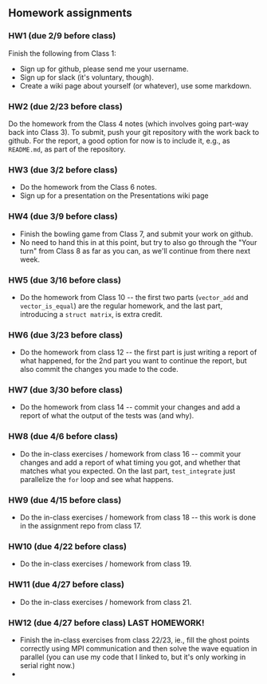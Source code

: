 
## Homework assignments

### HW1 (due 2/9 before class)

Finish the following from Class 1:

* Sign up for github, please send me your username.
* Sign up for slack (it's voluntary, though).
* Create a wiki page about yourself (or whatever), use some markdown.

### HW2 (due 2/23 before class)

Do the homework from the Class 4 notes (which involves going part-way back into Class 3). To submit, push your git repository with the work back to github. For the report, a good option for now is to include it, e.g., as `README.md`, as part of the repository. 

### HW3 (due 3/2 before class)

* Do the homework from the Class 6 notes.
* Sign up for a presentation on the Presentations wiki page

### HW4 (due 3/9 before class)

* Finish the bowling game from Class 7, and submit your work on github.
* No need to hand this in at this point, but try to also go through the "Your turn" from Class 8 as far as you can, as we'll continue from there next week.

### HW5 (due 3/16 before class)

* Do the homework from Class 10 -- the first two parts (`vector_add` and `vector_is_equal`) are the regular homework, and the last part, introducing a `struct matrix`, is extra credit.

### HW6 (due 3/23 before class)

* Do the homework from class 12 -- the first part is just writing a report of what happened, for the 2nd part you want to continue the report, but also commit the changes you made to the code.

### HW7 (due 3/30 before class)

* Do the homework from class 14 -- commit your changes and add a report of what the output of the tests was (and why). 

### HW8 (due 4/6 before class)

* Do the in-class exercises / homework from class 16 -- commit your changes and add a report of what timing you got, and whether that matches what you expected. On the last part, `test_integrate` just parallelize the `for` loop and see what happens.

### HW9 (due 4/15 before class)

* Do the in-class exercises / homework from class 18 -- this work is done in the assignment repo from class 17.

### HW10 (due 4/22 before class)

* Do the in-class exercises / homework from class 19.

### HW11 (due 4/27 before class)

* Do the in-class exercises / homework from class 21.

### HW12 (due 4/27 before class) **LAST HOMEWORK!**

* Finish the in-class exercises from class 22/23, ie., fill the ghost points correctly using MPI communication and then solve the wave equation in parallel (you can use my code that I linked to, but it's only working in serial right now.)
* 

